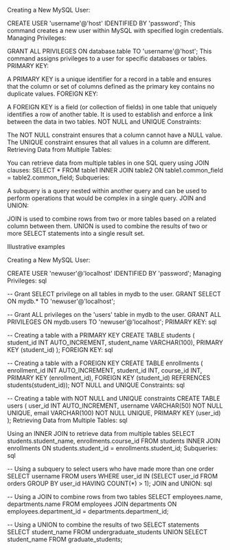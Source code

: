 Creating a New MySQL User:

CREATE USER 'username'@'host' IDENTIFIED BY 'password';
This command creates a new user within MySQL with specified login credentials.
Managing Privileges:

GRANT ALL PRIVILEGES ON database.table TO 'username'@'host';
This command assigns privileges to a user for specific databases or tables.
PRIMARY KEY:

A PRIMARY KEY is a unique identifier for a record in a table and ensures that the column or set of columns defined as the primary key contains no duplicate values.
FOREIGN KEY:

A FOREIGN KEY is a field (or collection of fields) in one table that uniquely identifies a row of another table. It is used to establish and enforce a link between the data in two tables.
NOT NULL and UNIQUE Constraints:

The NOT NULL constraint ensures that a column cannot have a NULL value.
The UNIQUE constraint ensures that all values in a column are different.
Retrieving Data from Multiple Tables:

You can retrieve data from multiple tables in one SQL query using JOIN clauses:
SELECT * FROM table1 INNER JOIN table2 ON table1.common_field = table2.common_field;
Subqueries:

A subquery is a query nested within another query and can be used to perform operations that would be complex in a single query.
JOIN and UNION:

JOIN is used to combine rows from two or more tables based on a related column between them.
UNION is used to combine the results of two or more SELECT statements into a single result set.

Illustrative examples


Creating a New MySQL User:

CREATE USER 'newuser'@'localhost' IDENTIFIED BY 'password';
Managing Privileges:
sql

-- Grant SELECT privilege on all tables in mydb to the user.
GRANT SELECT ON mydb.* TO 'newuser'@'localhost';

-- Grant ALL privileges on the 'users' table in mydb to the user.
GRANT ALL PRIVILEGES ON mydb.users TO 'newuser'@'localhost';
PRIMARY KEY:
sql

-- Creating a table with a PRIMARY KEY
CREATE TABLE students (
    student_id INT AUTO_INCREMENT,
    student_name VARCHAR(100),
    PRIMARY KEY (student_id)
);
FOREIGN KEY:
sql

-- Creating a table with a FOREIGN KEY
CREATE TABLE enrollments (
    enrollment_id INT AUTO_INCREMENT,
    student_id INT,
    course_id INT,
    PRIMARY KEY (enrollment_id),
    FOREIGN KEY (student_id) REFERENCES students(student_id));
NOT NULL and UNIQUE Constraints:
sql

-- Creating a table with NOT NULL and UNIQUE constraints
CREATE TABLE users (
    user_id INT AUTO_INCREMENT,
    username VARCHAR(50) NOT NULL UNIQUE,
    email VARCHAR(100) NOT NULL UNIQUE,
    PRIMARY KEY (user_id)
);
Retrieving Data from Multiple Tables:
sql

 Using an INNER JOIN to retrieve data from multiple tables
SELECT students.student_name, enrollments.course_id
FROM students
INNER JOIN enrollments ON students.student_id = enrollments.student_id;
Subqueries:
sql

-- Using a subquery to select users who have made more than one order
SELECT username
FROM users
WHERE user_id IN (SELECT user_id FROM orders GROUP BY user_id HAVING COUNT(*) > 1);
JOIN and UNION:
sql

-- Using a JOIN to combine rows from two tables
SELECT employees.name, departments.name
FROM employees
JOIN departments ON employees.department_id = departments.department_id;

-- Using a UNION to combine the results of two SELECT statements
SELECT student_name FROM undergraduate_students
UNION
SELECT student_name FROM graduate_students;

